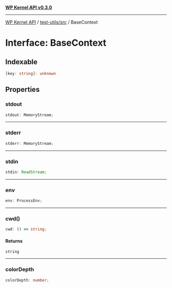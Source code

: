 [**WP Kernel API v0.3.0**](../../../README.md)

---

[WP Kernel API](../../../README.md) / [test-utils/src](../README.md) / BaseContext

# Interface: BaseContext

## Indexable

```ts
[key: string]: unknown
```

## Properties

### stdout

```ts
stdout: MemoryStream;
```

---

### stderr

```ts
stderr: MemoryStream;
```

---

### stdin

```ts
stdin: ReadStream;
```

---

### env

```ts
env: ProcessEnv;
```

---

### cwd()

```ts
cwd: () => string;
```

#### Returns

`string`

---

### colorDepth

```ts
colorDepth: number;
```
